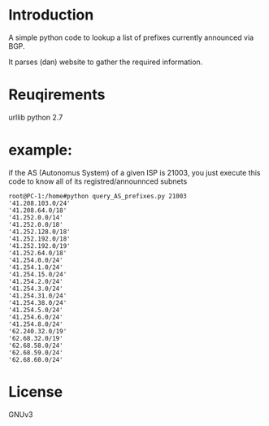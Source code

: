 # Introduction

A simple python code to lookup a list of prefixes currently announced via BGP.

It parses (dan) website to gather the required information.

# Reuqirements
urllib
python 2.7

# example: 

if the AS (Autonomus System) of a given ISP is 21003, you just execute this code to know all of its registred/announnced subnets

	root@PC-1:/home#python query_AS_prefixes.py 21003
	'41.208.103.0/24'
	'41.208.64.0/18'
	'41.252.0.0/14'
	'41.252.0.0/18'
	'41.252.128.0/18'
	'41.252.192.0/18'
	'41.252.192.0/19'
	'41.252.64.0/18'
	'41.254.0.0/24'
	'41.254.1.0/24'
	'41.254.15.0/24'
	'41.254.2.0/24'
	'41.254.3.0/24'
	'41.254.31.0/24'
	'41.254.38.0/24'
	'41.254.5.0/24'
	'41.254.6.0/24'
	'41.254.8.0/24'
	'62.240.32.0/19'
	'62.68.32.0/19'
	'62.68.58.0/24'
	'62.68.59.0/24'
	'62.68.60.0/24'
	
# License
GNUv3
